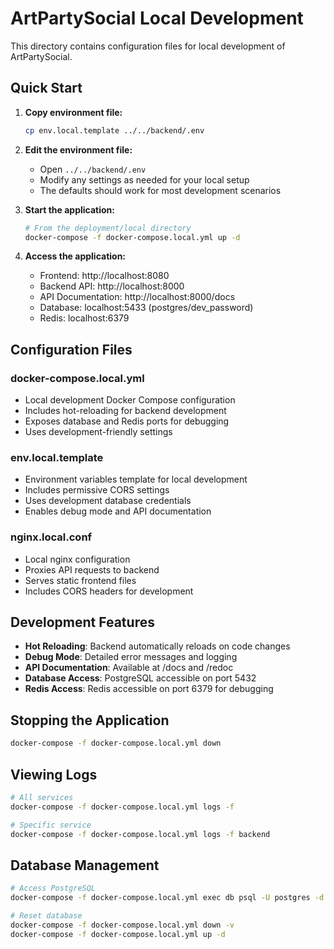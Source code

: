 # ArtPartySocial Local Development

This directory contains configuration files for local development of ArtPartySocial.

## Quick Start

1. **Copy environment file:**
   ```bash
   cp env.local.template ../../backend/.env
   ```

2. **Edit the environment file:**
   - Open `../../backend/.env` 
   - Modify any settings as needed for your local setup
   - The defaults should work for most development scenarios

3. **Start the application:**
   ```bash
   # From the deployment/local directory
   docker-compose -f docker-compose.local.yml up -d
   ```

4. **Access the application:**
   - Frontend: http://localhost:8080
   - Backend API: http://localhost:8000
   - API Documentation: http://localhost:8000/docs
   - Database: localhost:5433 (postgres/dev_password)
   - Redis: localhost:6379

## Configuration Files

### docker-compose.local.yml
- Local development Docker Compose configuration
- Includes hot-reloading for backend development
- Exposes database and Redis ports for debugging
- Uses development-friendly settings

### env.local.template
- Environment variables template for local development
- Includes permissive CORS settings
- Uses development database credentials
- Enables debug mode and API documentation

### nginx.local.conf
- Local nginx configuration
- Proxies API requests to backend
- Serves static frontend files
- Includes CORS headers for development

## Development Features

- **Hot Reloading**: Backend automatically reloads on code changes
- **Debug Mode**: Detailed error messages and logging
- **API Documentation**: Available at /docs and /redoc
- **Database Access**: PostgreSQL accessible on port 5432
- **Redis Access**: Redis accessible on port 6379 for debugging

## Stopping the Application

```bash
docker-compose -f docker-compose.local.yml down
```

## Viewing Logs

```bash
# All services
docker-compose -f docker-compose.local.yml logs -f

# Specific service
docker-compose -f docker-compose.local.yml logs -f backend
```

## Database Management

```bash
# Access PostgreSQL
docker-compose -f docker-compose.local.yml exec db psql -U postgres -d artparty_social_dev

# Reset database
docker-compose -f docker-compose.local.yml down -v
docker-compose -f docker-compose.local.yml up -d
``` 